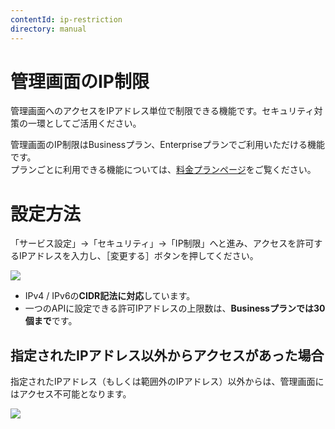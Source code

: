 ```yaml
---
contentId: ip-restriction
directory: manual
---
```


# 管理画面のIP制限

管理画面へのアクセスをIPアドレス単位で制限できる機能です。セキュリティ対策の一環としてご活用ください。

管理画面のIP制限はBusinessプラン、Enterpriseプランでご利用いただける機能です。  
プランごとに利用できる機能については、[料金プランページ](https://microcms.io/pricing)をご覧ください。

設定方法
====

「サービス設定」→「セキュリティ」→「IP制限」へと進み、アクセスを許可するIPアドレスを入力し、［変更する］ボタンを押してください。  
  
![](https://images.microcms-assets.io/assets/d6af1616730544a596d299c20834f460/1274d8001e114899ab34bbffccfbbcec/CleanShot%202025-03-18%20at%2018.06.37.png)

*   IPv4 / IPv6の**CIDR記法に対応**しています。
*   一つのAPIに設定できる許可IPアドレスの上限数は、**Businessプランでは30個まで**です。

指定されたIPアドレス以外からアクセスがあった場合
-------------------------

指定されたIPアドレス（もしくは範囲外のIPアドレス）以外からは、管理画面にはアクセス不可能となります。  
  
![](https://images.microcms-assets.io/assets/d6af1616730544a596d299c20834f460/e05b11a0af39484cb2fe2b45ac95fba1/CleanShot%202025-03-18%20at%2018.05.43.png)